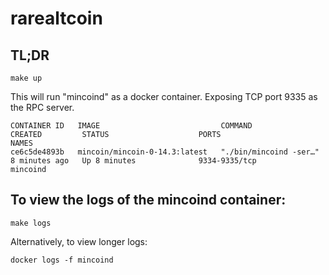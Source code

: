 # rarealtcoin

## TL;DR
```
make up
```
This will run "mincoind" as a docker container. Exposing TCP port 9335 as the RPC server.
```
CONTAINER ID   IMAGE                           COMMAND                  CREATED         STATUS                    PORTS                                       NAMES
ce6c5de4893b   mincoin/mincoin-0-14.3:latest   "./bin/mincoind -ser…"   8 minutes ago   Up 8 minutes              9334-9335/tcp                               mincoind
```

## To view the logs of the mincoind container:
```
make logs
```
Alternatively, to view longer logs:
```
docker logs -f mincoind
```
